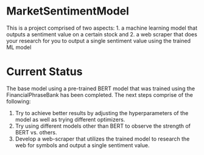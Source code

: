 # MarketSentimentModel
 This is a project comprised of two aspects: 1. a machine learning model that outputs a sentiment value on a certain stock and 2. a web scraper that does your research for you to output a single sentiment value using the trained ML model 

# Current Status
The base model using a pre-trained BERT model that was trained using the FinancialPhraseBank has been completed. 
The next steps comprise of the following:
1. Try to achieve better results by adjusting the hyperparameters of the model as well as trying different optimizers.
2. Try using different models other than BERT to observe the strength of BERT vs. others.
3. Develop a web-scraper that utilizes the trained model to research the web for symbols and output a single sentiment value.
